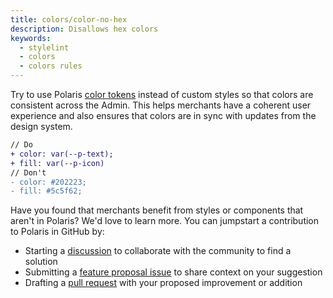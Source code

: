 ```yaml
---
title: colors/color-no-hex
description: Disallows hex colors
keywords:
  - stylelint
  - colors
  - colors rules
---
```


Try to use Polaris [color tokens](https://polaris.shopify.com/tokens/colors) instead of custom styles so that colors are consistent across the Admin. This helps merchants have a coherent user experience and also ensures that colors are in sync with updates from the design system.

```diff
// Do
+ color: var(--p-text);
+ fill: var(--p-icon)
// Don't
- color: #202223;
- fill: #5c5f62;
```

Have you found that merchants benefit from styles or components that aren't in Polaris? We'd love to learn more. You can jumpstart a contribution to Polaris in GitHub by:

- Starting a [discussion](https://github.com/Shopify/polaris/discussions/6750) to collaborate with the community to find a solution
- Submitting a [feature proposal issue](https://github.com/Shopify/polaris/issues/new?assignees=&labels=Feature+request&template=FEATURE_REQUEST.md) to share context on your suggestion
- Drafting a [pull request](https://github.com/Shopify/polaris/pulls) with your proposed improvement or addition
